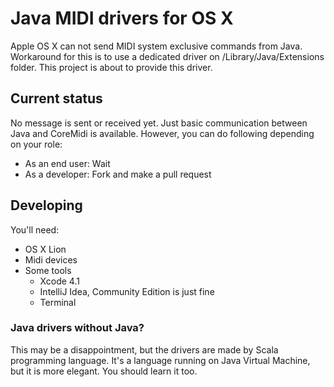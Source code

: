 # Java MIDI drivers for OS X

Apple OS X can not send MIDI system exclusive commands from Java. Workaround for this is to use a dedicated driver on /Library/Java/Extensions folder. This project is about to provide this driver.

## Current status

No message is sent or received yet. Just basic communication between Java and CoreMidi is available. However, you can do following depending on your role:

* As an end user: Wait
* As a developer: Fork and make a pull request

## Developing

You'll need:

* OS X Lion
* Midi devices
* Some tools
    * Xcode 4.1
    * IntelliJ Idea, Community Edition is just fine
    * Terminal

### Java drivers without Java?

This may be a disappointment, but the drivers are made by Scala programming language. It's a language running on Java Virtual Machine, but it is more elegant. You should learn it too.

